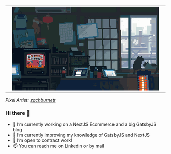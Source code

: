<table>
  <tr>
    <td width="2%"></td>
    <td width="96%">
        <img src="https://github.com/escapemanuele/escapemanuele/blob/master/freelance-developer.gif" style="width: 100%">
    </td>
    <td width="2%"></td>
  </tr>
</table>
<em>
  Pixel Artist: <a href="https://tenor.com/users/zachburnett">zachburnett</a>
</em>




### Hi there 👋

- 🔭 I’m currently working on a NextJS Ecommerce and a big GatsbyJS blog
- 🌱 I’m currently improving my knowledge of GatsbyJS and NextJS
- 👯 I’m open to contract work!
- 📫 You can reach me on Linkedin or by mail
